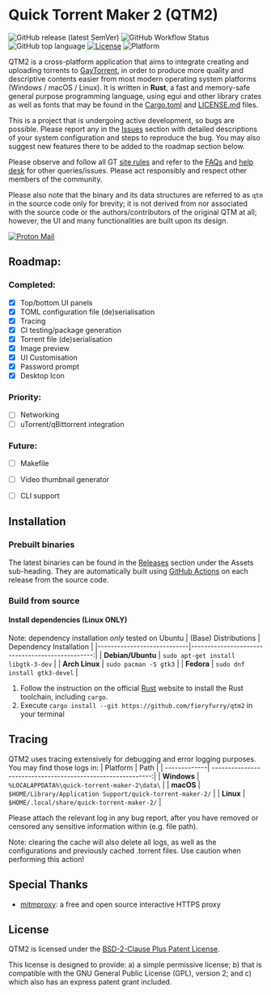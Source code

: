 # Quick Torrent Maker 2 (QTM2)

![GitHub release (latest SemVer)](https://img.shields.io/github/v/release/fieryfurry/qtm2)
![GitHub Workflow Status](https://img.shields.io/github/actions/workflow/status/fieryfurry/qtm2/rust.yml?logo=github)
![GitHub top language](https://img.shields.io/github/languages/top/fieryfurry/qtm2?color=orange&logo=rust&logoColor=orange)
[![License](https://img.shields.io/badge/license-BSD--2--Clause%20Plus%20Patent-green)](https://spdx.org/licenses/BSD-2-Clause-Patent.html)
![Platform](https://img.shields.io/badge/platform-windows%20%7C%20macos%20%7C%20linux-lightgrey)

QTM2 is a cross-platform application that aims to integrate creating and uploading torrents to [GayTorrent](https://www.gaytor.rent/), in order to produce more quality and descriptive contents easier from most modern operating system platforms (Windows / macOS / Linux). It is written in **Rust**, a fast and memory-safe general purpose programming language, using egui and other library crates as well as fonts that may be found in the [Cargo.toml](Cargo.toml) and [LICENSE.md](LICENSE.md) files.

This is a project that is undergoing active development, so bugs are possible. Please report any in the [Issues](https://github.com/fieryfurry/qtm2/issues) section with detailed descriptions of your system configuration and steps to reproduce the bug. You may also suggest new features there to be added to the roadmap section below. 

Please observe and follow all GT [site rules](https://www.gaytor.rent/rules.php) and refer to the [FAQs](https://www.gaytor.rent/faq.php) and [help desk](https://www.gaytor.rent/helpdesk.php) for other queries/issues. Please act responsibly and respect other members of the community.

Please also note that the binary and its data structures are referred to as `qtm` in the source code only for brevity; it is not derived from nor associated with the source code or the authors/contributors of the original QTM at all; however, the UI and many functionalities are built upon its design.

[![Proton Mail](https://img.shields.io/badge/ProtonMail-8B89CC?style=for-the-badge&logo=protonmail&logoColor=white)](mailto:fiery.furry@proton.me)

## Roadmap:

### Completed:
- [x] Top/bottom UI panels
- [x] TOML configuration file (de)serialisation
- [x] Tracing
- [x] CI testing/package generation
- [x] Torrent file (de)serialisation
- [x] Image preview
- [x] UI Customisation
- [x] Password prompt
- [x] Desktop Icon

### Priority:
- [ ] Networking
- [ ] uTorrent/qBittorrent integration

### Future:
- [ ] Makefile
- [ ] Video thumbnail generator
- [ ] CLI support


## Installation
### Prebuilt binaries
The latest binaries can be found in the [Releases](https://github.com/fieryfurry/qtm2/releases) section under the Assets sub-heading. They are automatically built using [GitHub Actions](https://github.com/fieryfurry/qtm2/actions/workflows/release.yml) on each release from the source code.

### Build from source
#### Install dependencies (Linux ONLY)
Note: dependency installation _only_ tested on Ubuntu
| (Base) Distributions       | Dependency Installation                         |
|----------------------------|------------------------------------------------:|
| **Debian/Ubuntu**          | `sudo apt-get install libgtk-3-dev`             |
| **Arch Linux**             | `sudo pacman -S gtk3`                           |
| **Fedora**                 | `sudo dnf install gtk3-devel`                   |

1. Follow the instruction on the official [Rust](https://www.rust-lang.org/tools/install) website to install the Rust toolchain, including `cargo`.
2. Execute `cargo install --git https://github.com/fieryfurry/qtm2` in your terminal

## Tracing
QTM2 uses tracing extensively for debugging and error logging purposes. You may find those logs in:
| Platform     | Path                                                        |
| -------------| -----------------------------------------------------------:|
| **Windows**  | `%LOCALAPPDATA%\quick-torrent-maker-2\data\`                |
| **macOS**    | `$HOME/Library/Application Support/quick-torrent-maker-2/`  |
| **Linux**    | `$HOME/.local/share/quick-torrent-maker-2/`                 |

Please attach the relevant log in any bug report, after you have removed or censored any sensitive information within (e.g. file path). 

Note: clearing the cache will also delete all logs, as well as the configurations and previously cached .torrent files. Use caution when performing this action!

## Special Thanks
- [mitmproxy](https://mitmproxy.org/): a free and open source interactive HTTPS proxy


## License
QTM2 is licensed under the [BSD-2-Clause Plus Patent License](https://spdx.org/licenses/BSD-2-Clause-Patent.html). 

This license is designed to provide: a) a simple permissive license; b) that is compatible with the GNU General Public License (GPL), version 2; and c) which also has an express patent grant included. 
